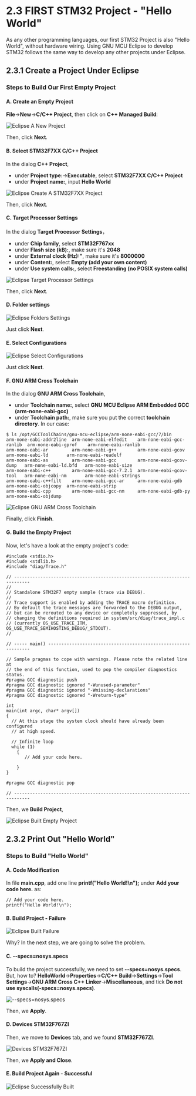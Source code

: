 # 2.3 FIRST STM32 Project - "Hello World"

As any other programming languages, our first STM32 Project is also "Hello World", without hardware wiring. Using GNU MCU Eclipse to develop STM32 follows the same way to develop any other projects under Eclipse.


## 2.3.1 Create a Project Under Eclipse

### Steps to Build Our First Empty Project

#### A. Create an Empty Project

**File**->**New**->**C/C++ Project**, then click on **C++ Managed Build**:

![Eclipse A New Project](./Eclipse_01_New_Project.jpg)

Then, click **Next**.


#### B. Select STM32F7XX C/C++ Project

In the dialog **C++ Project**,
* under **Project type:**->**Executable**, select **STM32F7XX C/C++ Project**
* under **Project name:**, input **Hello World**

![Eclipse Create A STM32F7XX Project](./Eclipse_02_New_Project_STM32F7XX.jpg)

Then, click **Next**.


#### C. Target Processor Settings

In the dialog **Target Processor Settings**， 
* under **Chip family**, select **STM32F767xx**
* under **Flash size (kB):**, make sure it's **2048**
* under **External clock (Hz):"**, make sure it's **8000000**
* under **Content:**, select **Empty (add your own content)**
* under **Use system calls:**, select **Freestanding (no POSIX system calls)**

![Eclipse Target Processor Settings](Eclipse_03_Target_Processor_Settings.jpg)

Then, click **Next**.


#### D. Folder settings

![Eclipse Folders Settings](Eclipse_04_Folders_Settings.jpg)

Just click **Next**.


#### E. Select Configurations

![Eclipse Select Configurations](Eclipse_05_Select_Configurations.jpg)

Just click **Next**.


#### F. GNU ARM Cross Toolchain

In the dialog **GNU ARM Cross Toolchain**,
* under **Toolchain name:**, select **GNU MCU Eclipse ARM Embedded GCC (arm-none-eabi-gcc)**
* under **Toolchain path:**, make sure you put the correct **toolchain directory**. In our case:
```
$ ls /opt/GCCToolChains/gnu-mcu-eclipse/arm-none-eabi-gcc/7/bin
arm-none-eabi-addr2line  arm-none-eabi-elfedit    arm-none-eabi-gcc-ranlib  arm-none-eabi-gprof    arm-none-eabi-ranlib
arm-none-eabi-ar         arm-none-eabi-g++        arm-none-eabi-gcov        arm-none-eabi-ld       arm-none-eabi-readelf
arm-none-eabi-as         arm-none-eabi-gcc        arm-none-eabi-gcov-dump   arm-none-eabi-ld.bfd   arm-none-eabi-size
arm-none-eabi-c++        arm-none-eabi-gcc-7.2.1  arm-none-eabi-gcov-tool   arm-none-eabi-nm       arm-none-eabi-strings
arm-none-eabi-c++filt    arm-none-eabi-gcc-ar     arm-none-eabi-gdb         arm-none-eabi-objcopy  arm-none-eabi-strip
arm-none-eabi-cpp        arm-none-eabi-gcc-nm     arm-none-eabi-gdb-py      arm-none-eabi-objdump
```

![Eclipse GNU ARM Cross Toolchain](Eclipse_06_GNU_ARM_Cross_Toolchain.jpg)

Finally, click **Finish**.


#### G. Build the Empty Project

Now, let's have a look at the empty project's code:

```
#include <stdio.h>
#include <stdlib.h>
#include "diag/Trace.h"

// ----------------------------------------------------------------------------
//
// Standalone STM32F7 empty sample (trace via DEBUG).
//
// Trace support is enabled by adding the TRACE macro definition.
// By default the trace messages are forwarded to the DEBUG output,
// but can be rerouted to any device or completely suppressed, by
// changing the definitions required in system/src/diag/trace_impl.c
// (currently OS_USE_TRACE_ITM, OS_USE_TRACE_SEMIHOSTING_DEBUG/_STDOUT).
//

// ----- main() ---------------------------------------------------------------

// Sample pragmas to cope with warnings. Please note the related line at
// the end of this function, used to pop the compiler diagnostics status.
#pragma GCC diagnostic push
#pragma GCC diagnostic ignored "-Wunused-parameter"
#pragma GCC diagnostic ignored "-Wmissing-declarations"
#pragma GCC diagnostic ignored "-Wreturn-type"

int
main(int argc, char* argv[])
{
  // At this stage the system clock should have already been configured
  // at high speed.

  // Infinite loop
  while (1)
    {
       // Add your code here.

    }
}

#pragma GCC diagnostic pop

// ----------------------------------------------------------------------------
```

Then, we **Build Project**,

![Eclipse Built Empty Project](Eclipse_07_Built_Empty_Project.jpg)




## 2.3.2 Print Out "Hello World"

### Steps to Build "Hello World"


#### A. Code Modification

In file **main.cpp**, add one line **printf("Hello World!\n");** under **Add your code here.** as:

```
// Add your code here.
printf("Hello World!\n");
```


#### B. Build Project - Failure

![Eclipse Built Failure](Eclipse_08_Built_Failure.jpg)

Why? In the next step, we are going to solve the problem.


#### C. --specs=nosys.specs

To build the project successfully, we need to set **--specs=nosys.specs**. But, how to?
**HelloWorld**->**Properties**->**C/C++ Build**->**Settings**->**Tool Settings**->**GNU ARM Cross C++ Linker**->**Miscellaneous**, and tick **Do not use syscalls(-specs=nosys.specs)**.


![--specs=nosys.specs](Eclipse_09_Project_Properties_C++Build_Settings_ToolSettings_Linker_Miscellaneous.jpg)


Then, we **Apply**.


#### D. Devices STM32F767ZI

Then, we move to **Devices** tab, and we found **STM32F767ZI**.

![Devices STM32F767ZI](Settings_Devices_STM32F767ZI.jpg)

Then, we **Apply and Close**.


#### E. Build Project Again - Successful

![Eclipse Successfully Built](Eclipse_10_Successfully_Built.jpg)

